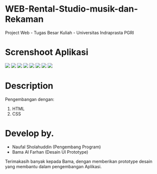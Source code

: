 # WEB-Rental-Studio-musik-dan-Rekaman
Project Web - Tugas Besar Kuliah - Universitas Indraprasta PGRI

# Screnshoot Aplikasi
  <img src="/../main/Screenshoot Aplikasi/1.jpg" name="signup">
  <img src="/../main/Screenshoot Aplikasi/2.jpg" name="login">
  <img src="/../main/Screenshoot Aplikasi/3.jpg" name="menu-utama1">
  <img src="/../main/Screenshoot Aplikasi/4.jpg" name="menu-utama2">
  <img src="/../main/Screenshoot Aplikasi/5.jpg" name="tarif">
  <img src="/../main/Screenshoot Aplikasi/6.jpg" name="booking">
  <img src="/../main/Screenshoot Aplikasi/7.png" name="contact">
  <img src="/../main/Screenshoot Aplikasi/8.png" name="about">
  
# Description
Pengembangan dengan:
1. HTML
2. CSS

# Develop by.
* Naufal Sholahuddin (Pengembang Program)
* Bama Al Farhan (Desain UI Prototype)

Terimakasih banyak kepada Bama, dengan memberikan prototype desain yang membantu dalam pengembangan Aplikasi.
